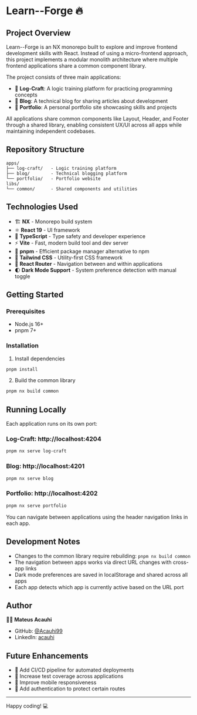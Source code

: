 # Learn--Forge 🔥

## Project Overview

Learn--Forge is an NX monorepo built to explore and improve frontend development skills with React. Instead of using a micro-frontend approach, this project implements a modular monolith architecture where multiple frontend applications share a common component library.

The project consists of three main applications:

- 🧠 **Log-Craft**: A logic training platform for practicing programming concepts
- 📝 **Blog**: A technical blog for sharing articles about development
- 👤 **Portfolio**: A personal portfolio site showcasing skills and projects

All applications share common components like Layout, Header, and Footer through a shared library, enabling consistent UX/UI across all apps while maintaining independent codebases.

## Repository Structure

```
apps/
├── log-craft/   - Logic training platform
├── blog/        - Technical blogging platform
└── portfolio/   - Portfolio website
libs/
└── common/      - Shared components and utilities
```

## Technologies Used

- 🏗️ **NX** - Monorepo build system
- ⚛️ **React 19** - UI framework
- 📘 **TypeScript** - Type safety and developer experience
- ⚡ **Vite** - Fast, modern build tool and dev server
- 🧰 **pnpm** - Efficient package manager alternative to npm
- 🎨 **Tailwind CSS** - Utility-first CSS framework
- 🧭 **React Router** - Navigation between and within applications
- 🌓 **Dark Mode Support** - System preference detection with manual toggle

## Getting Started

### Prerequisites

- Node.js 16+
- pnpm 7+

### Installation

1. Install dependencies

```bash
pnpm install
```

2. Build the common library

```bash
pnpm nx build common
```

## Running Locally

Each application runs on its own port:

### Log-Craft: http://localhost:4204

```bash
pnpm nx serve log-craft
```

### Blog: http://localhost:4201

```bash
pnpm nx serve blog
```

### Portfolio: http://localhost:4202

```bash
pnpm nx serve portfolio
```

You can navigate between applications using the header navigation links in each app.

## Development Notes

- Changes to the common library require rebuilding: `pnpm nx build common`
- The navigation between apps works via direct URL changes with cross-app links
- Dark mode preferences are saved in localStorage and shared across all apps
- Each app detects which app is currently active based on the URL port

## Author

👨‍💻 **Mateus Acauhi**

- GitHub: [@Acauhi99](https://github.com/Acauhi99)
- LinkedIn: [acauhi](https://www.linkedin.com/in/acauhi/)

## Future Enhancements

- 🔄 Add CI/CD pipeline for automated deployments
- 🧪 Increase test coverage across applications
- 📱 Improve mobile responsiveness
- 🔐 Add authentication to protect certain routes

---

Happy coding! 💻
